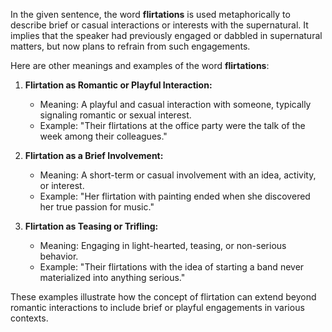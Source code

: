 In the given sentence, the word **flirtations** is used metaphorically to describe brief or casual interactions or interests with the supernatural. It implies that the speaker had previously engaged or dabbled in supernatural matters, but now plans to refrain from such engagements.

Here are other meanings and examples of the word **flirtations**:

1. **Flirtation as Romantic or Playful Interaction:**
   - Meaning: A playful and casual interaction with someone, typically signaling romantic or sexual interest.
   - Example: "Their flirtations at the office party were the talk of the week among their colleagues."
   
2. **Flirtation as a Brief Involvement:**
   - Meaning: A short-term or casual involvement with an idea, activity, or interest.
   - Example: "Her flirtation with painting ended when she discovered her true passion for music."
   
3. **Flirtation as Teasing or Trifling:**
   - Meaning: Engaging in light-hearted, teasing, or non-serious behavior.
   - Example: "Their flirtations with the idea of starting a band never materialized into anything serious."

These examples illustrate how the concept of flirtation can extend beyond romantic interactions to include brief or playful engagements in various contexts.